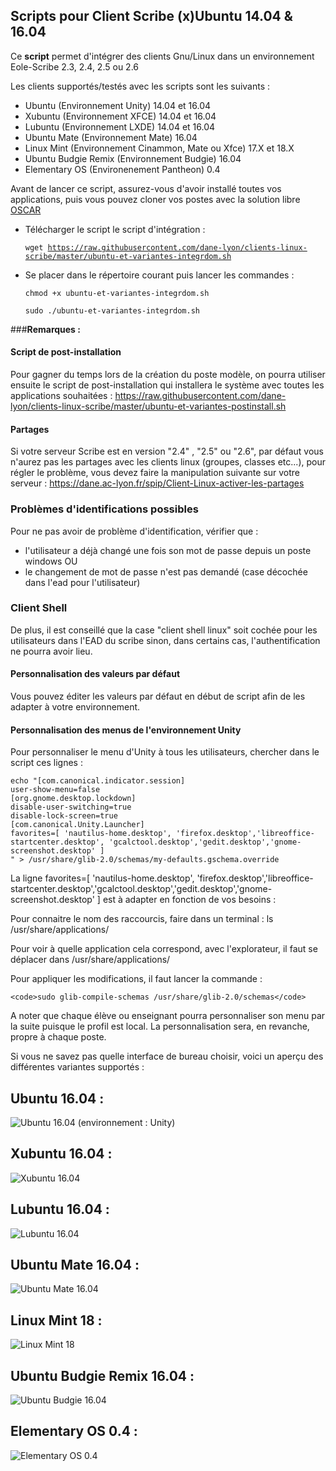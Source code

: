 ## Scripts pour Client Scribe (x)Ubuntu 14.04 & 16.04

Ce **script** permet d'intégrer des clients Gnu/Linux dans un environnement Eole-Scribe 2.3, 2.4, 2.5 ou 2.6 

Les clients supportés/testés avec les scripts sont les suivants :
- Ubuntu (Environnement Unity) 14.04 et 16.04
- Xubuntu (Environnement XFCE) 14.04 et 16.04
- Lubuntu (Environnement LXDE) 14.04 et 16.04
- Ubuntu Mate (Environnement Mate) 16.04
- Linux Mint (Environnement Cinammon, Mate ou Xfce) 17.X et 18.X
- Ubuntu Budgie Remix (Environnement Budgie) 16.04
- Elementary OS (Environenement Pantheon) 0.4

Avant de lancer ce script, assurez-vous d'avoir installé toutes vos applications, puis vous pouvez cloner vos postes
avec la solution libre [OSCAR](http://oscar.crdp-lyon.fr/wiki/)

  - Télécharger le script le script d'intégration :
	
	<code>wget https://raw.githubusercontent.com/dane-lyon/clients-linux-scribe/master/ubuntu-et-variantes-integrdom.sh</code>

  - Se placer dans le répertoire courant puis lancer les commandes :
	
	<code>chmod +x ubuntu-et-variantes-integrdom.sh</code>

	<code>sudo ./ubuntu-et-variantes-integrdom.sh</code>

###**Remarques :** 

#### Script de post-installation

Pour gagner du temps lors de la création du poste modèle, on pourra utiliser ensuite le script de post-installation qui installera le système avec toutes les applications souhaitées : https://raw.githubusercontent.com/dane-lyon/clients-linux-scribe/master/ubuntu-et-variantes-postinstall.sh 

#### Partages

Si votre serveur Scribe est en version "2.4" , "2.5" ou "2.6", par défaut vous n'aurez pas les partages avec les clients linux (groupes, classes etc...), pour régler le problème, vous devez faire la manipulation suivante sur votre serveur :
https://dane.ac-lyon.fr/spip/Client-Linux-activer-les-partages

### Problèmes d'identifications possibles 

Pour ne pas avoir de problème d'identification, vérifier que :

- l'utilisateur a déjà changé une fois son mot de passe depuis un poste windows
OU
- le changement de mot de passe n'est pas demandé (case décochée dans l'ead pour l'utilisateur)

### Client Shell

De plus, il est conseillé que la case "client shell linux" soit cochée pour les utilisateurs dans l'EAD du scribe sinon, dans certains cas, l'authentification ne pourra avoir lieu.

#### Personnalisation des valeurs par défaut

Vous pouvez éditer les valeurs par défaut en début de script afin de les adapter à votre environnement.

#### Personnalisation des menus de l'environnement Unity

Pour personnaliser le menu d'Unity à tous les utilisateurs, chercher dans le script ces lignes :

	echo "[com.canonical.indicator.session]
	user-show-menu=false
	[org.gnome.desktop.lockdown]
	disable-user-switching=true
	disable-lock-screen=true
	[com.canonical.Unity.Launcher]
	favorites=[ 'nautilus-home.desktop', 'firefox.desktop','libreoffice-startcenter.desktop', 'gcalctool.desktop','gedit.desktop','gnome-screenshot.desktop' ]
	" > /usr/share/glib-2.0/schemas/my-defaults.gschema.override

La ligne
	favorites=[ 'nautilus-home.desktop', 'firefox.desktop','libreoffice-startcenter.desktop','gcalctool.desktop','gedit.desktop','gnome-screenshot.desktop' ]
est à adapter en fonction de vos besoins :

Pour connaitre le nom des raccourcis, faire dans un terminal : ls /usr/share/applications/

Pour voir à quelle application cela correspond, avec l'explorateur, il faut se déplacer dans /usr/share/applications/

Pour appliquer les modifications, il faut lancer la commande :

	<code>sudo glib-compile-schemas /usr/share/glib-2.0/schemas</code>

A noter que chaque élève ou enseignant pourra personnaliser son menu par la suite puisque le profil est local. La personnalisation sera, en revanche, propre à chaque poste.


Si vous ne savez pas quelle interface de bureau choisir, voici un aperçu des différentes variantes supportés :

## Ubuntu 16.04 :
![Ubuntu 16.04](http://pix.toile-libre.org/upload/original/1466589158.png)
(environnement : Unity)

## Xubuntu 16.04 :
![Xubuntu 16.04](http://pix.toile-libre.org/upload/original/1466589234.png)

## Lubuntu 16.04 :
![Lubuntu 16.04](http://pix.toile-libre.org/upload/original/1466589267.png)

## Ubuntu Mate 16.04 :
![Ubuntu Mate 16.04](http://pix.toile-libre.org/upload/original/1466589298.png)

## Linux Mint 18 :
![Linux Mint 18](http://pix.toile-libre.org/upload/original/1466589327.png)

## Ubuntu Budgie Remix 16.04 :
![Ubuntu Budgie 16.04](http://pix.toile-libre.org/upload/original/1508504494.png)

## Elementary OS 0.4 :
![Elementary OS 0.4](http://pix.toile-libre.org/upload/original/1508504624.png)
